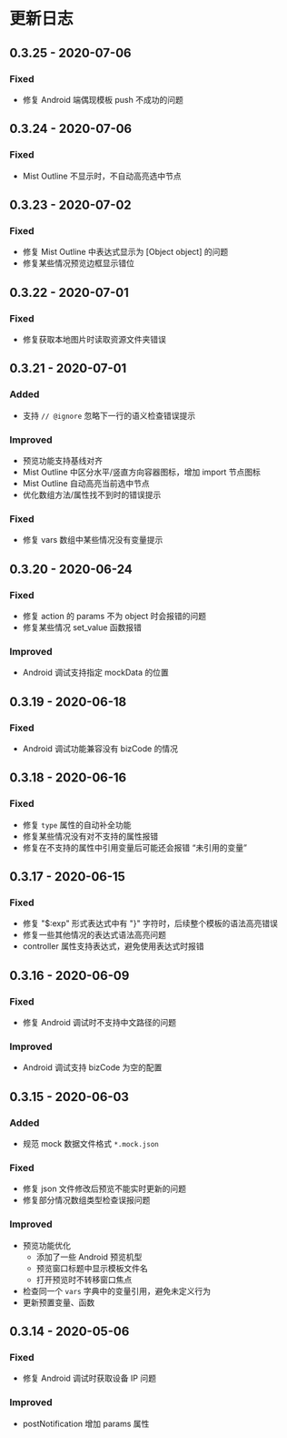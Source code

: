# 更新日志

## 0.3.25 - 2020-07-06

### Fixed

- 修复 Android 端偶现模板 push 不成功的问题

## 0.3.24 - 2020-07-06

### Fixed

- Mist Outline 不显示时，不自动高亮选中节点

## 0.3.23 - 2020-07-02

### Fixed

- 修复 Mist Outline 中表达式显示为 [Object object] 的问题
- 修复某些情况预览边框显示错位

## 0.3.22 - 2020-07-01

### Fixed

- 修复获取本地图片时读取资源文件夹错误

## 0.3.21 - 2020-07-01

### Added

- 支持 `// @ignore` 忽略下一行的语义检查错误提示

### Improved

- 预览功能支持基线对齐
- Mist Outline 中区分水平/竖直方向容器图标，增加 import 节点图标
- Mist Outline 自动高亮当前选中节点
- 优化数组方法/属性找不到时的错误提示

### Fixed

- 修复 vars 数组中某些情况没有变量提示

## 0.3.20 - 2020-06-24

### Fixed

- 修复 action 的 params 不为 object 时会报错的问题
- 修复某些情况 set_value 函数报错

### Improved

- Android 调试支持指定 mockData 的位置

## 0.3.19 - 2020-06-18

### Fixed

- Android 调试功能兼容没有 bizCode 的情况

## 0.3.18 - 2020-06-16

### Fixed

- 修复 `type` 属性的自动补全功能
- 修复某些情况没有对不支持的属性报错
- 修复在不支持的属性中引用变量后可能还会报错 “未引用的变量”

## 0.3.17 - 2020-06-15

### Fixed

- 修复 "$:exp" 形式表达式中有 "}" 字符时，后续整个模板的语法高亮错误
- 修复一些其他情况的表达式语法高亮问题
- controller 属性支持表达式，避免使用表达式时报错

## 0.3.16 - 2020-06-09

### Fixed

- 修复 Android 调试时不支持中文路径的问题

### Improved

- Android 调试支持 bizCode 为空的配置

## 0.3.15 - 2020-06-03

### Added

- 规范 mock 数据文件格式 `*.mock.json`

### Fixed

- 修复 json 文件修改后预览不能实时更新的问题
- 修复部分情况数组类型检查误报问题

### Improved

- 预览功能优化
  - 添加了一些 Android 预览机型
  - 预览窗口标题中显示模板文件名
  - 打开预览时不转移窗口焦点
- 检查同一个 `vars` 字典中的变量引用，避免未定义行为
- 更新预置变量、函数

## 0.3.14 - 2020-05-06

### Fixed

- 修复 Android 调试时获取设备 IP 问题

### Improved

- postNotification 增加 params 属性
